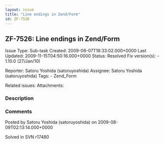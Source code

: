 ```yaml
---
layout: issue
title: "Line endings in Zend/Form"
id: ZF-7526
---
```


ZF-7526: Line endings in Zend/Form
----------------------------------

 Issue Type: Sub-task Created: 2009-08-07T18:33:02.000+0000 Last Updated: 2009-11-15T04:50:16.000+0000 Status: Resolved Fix version(s): - 1.10.0 (27/Jan/10)
 
 Reporter:  Satoru Yoshida (satoruyoshida)  Assignee:  Satoru Yoshida (satoruyoshida)  Tags: - Zend\_Form
 
 Related issues: 
 Attachments: 
### Description

 

 

### Comments

Posted by Satoru Yoshida (satoruyoshida) on 2009-08-09T02:13:14.000+0000

Solved in SVN r17480

 

 